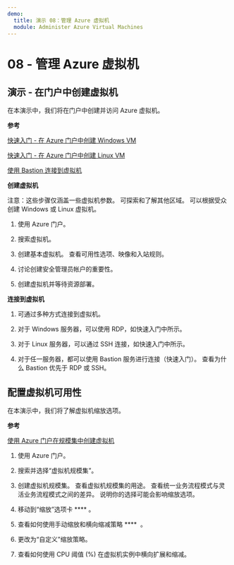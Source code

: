 ```yaml
---
demo:
  title: 演示 08：管理 Azure 虚拟机
  module: Administer Azure Virtual Machines
---
```



# 08 - 管理 Azure 虚拟机

## 演示 - 在门户中创建虚拟机

在本演示中，我们将在门户中创建并访问 Azure 虚拟机。

**参考**

[快速入门 - 在 Azure 门户中创建 Windows VM](https://docs.microsoft.com/azure/virtual-machines/windows/quick-create-portal)

[快速入门 - 在 Azure 门户中创建 Linux VM](https://docs.microsoft.com/azure/virtual-machines/linux/quick-create-portal)

[使用 Bastion 连接到虚拟机](https://learn.microsoft.com/azure/bastion/tutorial-create-host-portal#connect)

**创建虚拟机**

注意：这些步骤仅涵盖一些虚拟机参数。 可探索和了解其他区域。  可以根据受众创建 Windows 或 Linux 虚拟机。

1. 使用 Azure 门户。

1. 搜索虚拟机。 

1. 创建基本虚拟机。 查看可用性选项、映像和入站规则。

1. 讨论创建安全管理员帐户的重要性。

1. 创建虚拟机并等待资源部署。  

**连接到虚拟机**

1. 可通过多种方式连接到虚拟机。 

1. 对于 Windows 服务器，可以使用 RDP，如快速入门中所示。 

1. 对于 Linux 服务器，可以通过 SSH 连接，如快速入门中所示。 

1. 对于任一服务器，都可以使用 Bastion 服务进行连接（快速入门）。 查看为什么 Bastion 优先于 RDP 或 SSH。 

## 配置虚拟机可用性

在本演示中，我们将了解虚拟机缩放选项。

**参考**

[使用 Azure 门户在规模集中创建虚拟机](https://learn.microsoft.com/azure/virtual-machine-scale-sets/flexible-virtual-machine-scale-sets-portal)

1. 使用 Azure 门户。

1. 搜索并选择“虚拟机规模集”。 

1. 创建虚拟机规模集。 查看虚拟机规模集的用途。 查看统一业务流程模式与灵活业务流程模式之间的差异。  说明你的选择可能会影响缩放选项。 

1. 移动到“缩放”选项卡 **** 。 

1. 查看如何使用手动缩放和横向缩减策略 ****  。 

1. 更改为“自定义”缩放策略。 

1. 查看如何使用 CPU 阈值 (%) 在虚拟机实例中横向扩展和缩减。 

